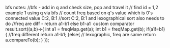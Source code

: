 bfs notes:
//bfs - add in q and check size, pop and travel it
// find id = 1,2 example 1 using q via bfs
// count freq based on q's value which is 0's connected value C:2, B:1
//sort C:2, B:1 and lexographical sort also needs to do
//freq are diff - return a1-b1 else b1-a1
​
custom comparator
​
result.sort((a,b)->{
int a1 = freqMap.get(a);
int b1 = freqMap.get(b);
if(a1!=b1){
//freq different
return a1-b1;
}else{
// lexographic, freq are same
return a.compareTo(b);
}
});